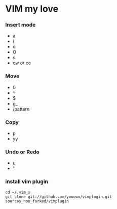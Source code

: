 # VIM my love

### Insert mode

- a
- i
- o
- O
- s
- cw or ce

### Move

- 0
- ^
- $
- g_
- /pattern

### Copy

- p
- yy

### Undo or Redo

- u
- '<C-r>'


### install vim plugin

    cd ~/.vim_x
    git clone git://github.com/youown/vimplugin.git sources_non_forked/vimplugin
